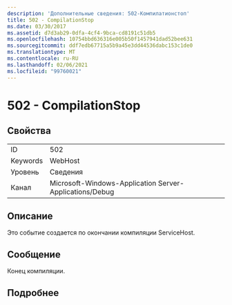 ```yaml
---
description: 'Дополнительные сведения: 502-Компилатионстоп'
title: 502 - CompilationStop
ms.date: 03/30/2017
ms.assetid: d7d3ab29-0dfa-4cf4-9bca-cd8191c51db5
ms.openlocfilehash: 10754bbd636316e005b50f1457941dad52bee631
ms.sourcegitcommit: ddf7edb67715a5b9a45e3dd44536dabc153c1de0
ms.translationtype: MT
ms.contentlocale: ru-RU
ms.lasthandoff: 02/06/2021
ms.locfileid: "99760021"
---
```

# <a name="502---compilationstop"></a>502 - CompilationStop

## <a name="properties"></a>Свойства  
  
|||  
|-|-|  
|ID|502|  
|Keywords|WebHost|  
|Уровень|Сведения|  
|Канал|Microsoft-Windows-Application Server-Applications/Debug|  
  
## <a name="description"></a>Описание  

 Это событие создается по окончании компиляции ServiceHost.  
  
## <a name="message"></a>Сообщение  

 Конец компиляции.  
  
## <a name="details"></a>Подробнее
